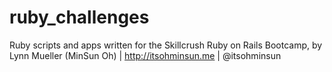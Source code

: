 # ruby_challenges
Ruby scripts and apps written for the Skillcrush Ruby on Rails Bootcamp, by Lynn Mueller (MinSun Oh) | http://itsohminsun.me | 
@itsohminsun